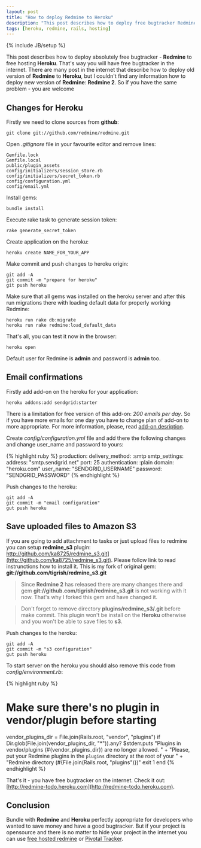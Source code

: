 ```yaml
---
layout: post
title: "How to deploy Redmine to Heroku"
description: "This post describes how to deploy free bugtracker Redmine 2 to free Hosting - Heroku"
tags: [heroku, redmine, rails, hosting]
---
```

{% include JB/setup %}

This post describes how to deploy absolutely free bugtracker - **Redmine** to free hosting **Heroku**. That's way you will have free bugtracker in the internet. There are many post in the internet that describe how to deploy old version of **Redmine** to **Heroku**, but I couldn't find any information how to deploy new version of **Redmine**: **Redmine 2**. So if you have the same problem - you are welcome

## Changes for Heroku

Firstly we need to clone sources from **github**:

	git clone git://github.com/redmine/redmine.git
	
Open *.gitignore* file in your favourite editor and remove lines:

	Gemfile.lock
	Gemfile.local
	public/plugin_assets
	config/initializers/session_store.rb
	config/initializers/secret_token.rb
	config/configuration.yml
	config/email.yml
	
Install gems:

	bundle install

Execute rake task to generate session token:

	rake generate_secret_token
		
Create application on the heroku:

	heroku create NAME_FOR_YOUR_APP

Make commit and push changes to heroku origin:

	git add -A
	git commit -m "prepare for heroku"
	git push heroku
	
Make sure that all gems was installed on the heroku server and after this run migrations there with loading default data for properly working Redmine:

	heroku run rake db:migrate
	heroku run rake redmine:load_default_data

That's all, you can test it now in the browser:

	heroku open
	
Default user for Redmine is **admin** and password is **admin** too.

## Email confirmations

Firstly add add-on on the heroku for your application:

	heroku addons:add sendgrid:starter
	
There is a limitation for free version of this add-on: *200 emails per day*. So if you have more emails for one day you have to change plan of add-on to more appropriate. For more information, please, read [add-on desription](https://addons.heroku.com/sendgrid).

Create *config/configuration.yml* file and add there the following changes and change user_name and password to yours:

{% highlight ruby %}
production:
  delivery_method: :smtp
  smtp_settings:
    address: "smtp.sendgrid.net"
    port: 25
    authentication: :plain
    domain: "heroku.com"
    user_name: "SENDGRID_USERNAME"
    password: "SENDGRID_PASSWORD"
{% endhighlight %}

Push changes to the heroku:
	
	git add -A
	git commit -m "email configuration"
	gut push heroku

## Save uploaded files to Amazon S3

If you are going to add attachment to tasks or just upload files to redmine you can setup **redmine_s3** plugin: http://github.com/ka8725/redmine_s3.git](http://github.com/ka8725/redmine_s3.git). Please follow link to read instrunctions how to install it. This is my fork of original gem: **git://github.com/tigrish/redmine_s3.git**

> Since **Redmine 2** has released there are many changes there and gem **git://github.com/tigrish/redmine_s3.git** is not working with it now. That's why I forked this gem and have changed it.

> Don't forget to remove directory **plugins/redmine_s3/.git** before make commit. This plugin won't be install on the **Heroku** otherwise and you won't be able to save files to **s3**.

Push changes to the heroku:

	git add -A
	git commit -m "s3 configuration"
	gut push heroku

To start server on the heroku you should also remove this code from *config/environment.rb*:

{% highlight ruby %}
# Make sure there's no plugin in vendor/plugin before starting
vendor_plugins_dir = File.join(Rails.root, "vendor", "plugins")
if Dir.glob(File.join(vendor_plugins_dir, "*")).any?
  $stderr.puts "Plugins in vendor/plugins (#{vendor_plugins_dir}) are no longer allowed. " +
    "Please, put your Redmine plugins in the `plugins` directory at the root of your " +
    "Redmine directory (#{File.join(Rails.root, "plugins")})"
  exit 1
end
{% endhighlight %}

That's it - you have free bugtracker on the internet. Check it out: [http://redmine-todo.heroku.com](http://redmine-todo.heroku.com).

## Conclusion

Bundle with **Redmine** and **Heroku** perfectly appropriate for developers who wanted to save money and have a good bugtracker. But if your project is opensource and there is no matter to hide your project in the internet you can use [free hosted redmine](http://www.hostedredmine.com/) or [Pivotal Tracker](https://www.pivotaltracker.com).